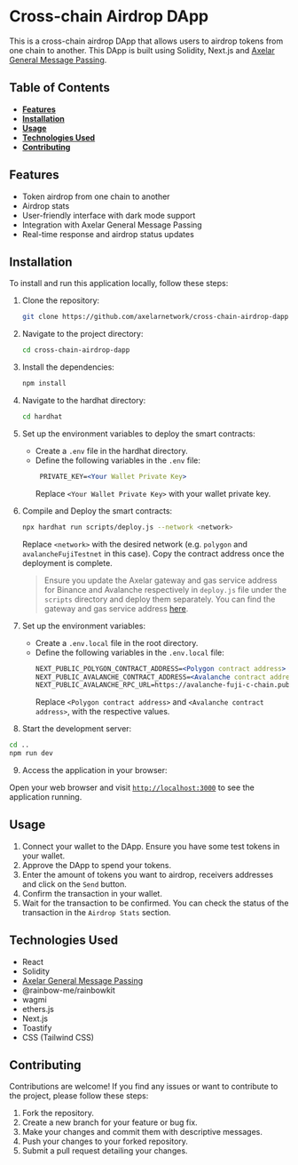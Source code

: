 # Cross-chain Airdrop DApp

This is a cross-chain airdrop DApp that allows users to airdrop tokens from one chain to another. This DApp is built using Solidity, Next.js and [Axelar General Message Passing](https://docs.axelar.dev/dev/general-message-passing/overview).

## **Table of Contents**

- [**Features**](https://github.com/axelarnetwork/cross-chain-airdrop-dapp#features)
- [**Installation**](#installation)
- [**Usage**](#usage)
- [**Technologies Used**](#technologies-used)
- [**Contributing**](#contributing)

## **Features**

- Token airdrop from one chain to another
- Airdrop stats
- User-friendly interface with dark mode support
- Integration with Axelar General Message Passing
- Real-time response and airdrop status updates

## **Installation**

To install and run this application locally, follow these steps:

1. Clone the repository:

   ```bash
   git clone https://github.com/axelarnetwork/cross-chain-airdrop-dapp.git
   ```

2. Navigate to the project directory:

   ```bash
   cd cross-chain-airdrop-dapp
   ```

3. Install the dependencies:

   ```bash
   npm install
   ```

4. Navigate to the hardhat directory:

   ```bash
   cd hardhat
   ```

5. Set up the environment variables to deploy the smart contracts:

   - Create a `.env` file in the hardhat directory.
   - Define the following variables in the `.env` file:
     ```apache
      PRIVATE_KEY=<Your Wallet Private Key>
     ```
     Replace `<Your Wallet Private Key>` with your wallet private key.

6. Compile and Deploy the smart contracts:

   ```bash
   npx hardhat run scripts/deploy.js --network <network>
   ```

   Replace `<network>` with the desired network (e.g. `polygon` and `avalancheFujiTestnet` in this case). Copy the contract address once the deployment is complete.
   
   > Ensure you update the Axelar gateway and gas service address for Binance and Avalanche respectively in `deploy.js` file under the `scripts` directory and deploy them separately. You  can find the gateway and gas service address [here](https://docs.axelar.dev/resources/testnet).

7. Set up the environment variables:

   - Create a `.env.local` file in the root directory.
   - Define the following variables in the `.env.local` file:
     ```apache
     NEXT_PUBLIC_POLYGON_CONTRACT_ADDRESS=<Polygon contract address>
     NEXT_PUBLIC_AVALANCHE_CONTRACT_ADDRESS=<Avalanche contract address>
     NEXT_PUBLIC_AVALANCHE_RPC_URL=https://avalanche-fuji-c-chain.publicnode.com
     ```
     Replace `<Polygon contract address>` and `<Avalanche contract address>`, with the respective values.

8. Start the development server:

```bash
cd ..
npm run dev
```

9.  Access the application in your browser:

Open your web browser and visit [`http://localhost:3000`](http://localhost:3000) to see the application running.

## **Usage**

1. Connect your wallet to the DApp. Ensure you have some test tokens in your wallet.
2. Approve the DApp to spend your tokens.
3. Enter the amount of tokens you want to airdrop, receivers addresses and click on the `Send` button.
4. Confirm the transaction in your wallet.
5. Wait for the transaction to be confirmed. You can check the status of the transaction in the `Airdrop Stats` section.

## **Technologies Used**

- React
- Solidity
- [Axelar General Message Passing](https://docs.axelar.dev/dev/general-message-passing/overview)
- @rainbow-me/rainbowkit
- wagmi
- ethers.js
- Next.js
- Toastify
- CSS (Tailwind CSS)

## **Contributing**

Contributions are welcome! If you find any issues or want to contribute to the project, please follow these steps:

1. Fork the repository.
2. Create a new branch for your feature or bug fix.
3. Make your changes and commit them with descriptive messages.
4. Push your changes to your forked repository.
5. Submit a pull request detailing your changes.


